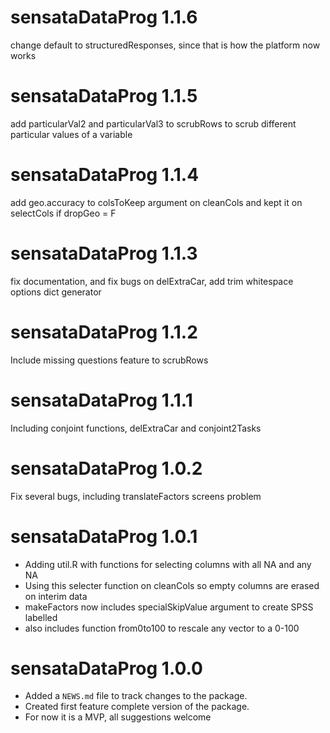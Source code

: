 # sensataDataProg 1.1.6
change default to structuredResponses, since that is how the platform now works

# sensataDataProg 1.1.5
add particularVal2 and particularVal3 to scrubRows to scrub different particular values of a variable

# sensataDataProg 1.1.4
add geo.accuracy to colsToKeep argument on cleanCols and kept it on selectCols if dropGeo = F

# sensataDataProg 1.1.3
fix documentation, and fix bugs on delExtraCar, add trim whitespace options dict generator

# sensataDataProg 1.1.2
Include missing questions feature to scrubRows

# sensataDataProg 1.1.1
Including conjoint functions, delExtraCar and conjoint2Tasks

# sensataDataProg 1.0.2
Fix several bugs, including translateFactors screens problem

# sensataDataProg 1.0.1

* Adding util.R with functions for selecting columns with all NA and any NA
* Using this selecter function on cleanCols so empty columns are erased on interim data
* makeFactors now includes specialSkipValue argument to create SPSS labelled
* also includes function from0to100 to rescale any vector to a 0-100

# sensataDataProg 1.0.0

* Added a `NEWS.md` file to track changes to the package.
* Created first feature complete version of the package.
* For now it is a MVP, all suggestions welcome
